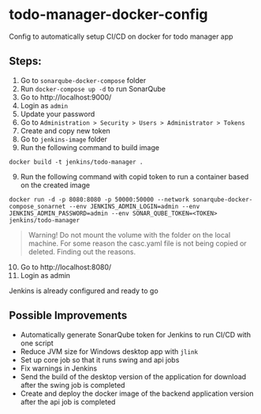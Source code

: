# todo-manager-docker-config
Config to automatically setup CI/CD on docker for todo manager app

## Steps:
1. Go to `sonarqube-docker-compose` folder
2. Run `docker-compose up -d` to run SonarQube
3. Go to http://localhost:9000/
4. Login as `admin`
5. Update your password
6. Go to `Administration > Security > Users > Administrator > Tokens`
7. Create and copy new token
8. Go to `jenkins-image` folder
9. Run the following command to build image

```
docker build -t jenkins/todo-manager .
```

9. Run the following command with copid token to run a container based on the created image

```
docker run -d -p 8080:8080 -p 50000:50000 --network sonarqube-docker-compose_sonarnet --env JENKINS_ADMIN_LOGIN=admin --env JENKINS_ADMIN_PASSWORD=admin --env SONAR_QUBE_TOKEN=<TOKEN> jenkins/todo-manager
```

> Warning! Do not mount the volume with the folder on the local machine. For some reason the casc.yaml file is not being copied or deleted. Finding out the reasons.

10. Go to http://localhost:8080/
11. Login as admin

Jenkins is already configured and ready to go

## Possible Improvements

- Automatically generate SonarQube token for Jenkins to run CI/CD with one script
- Reduce JVM size for Windows desktop app with `jlink`
- Set up core job so that it runs swing and api jobs
- Fix warnings in Jenkins
- Send the build of the desktop version of the application for download after the swing job is completed
- Create and deploy the docker image of the backend application version after the api job is completed
